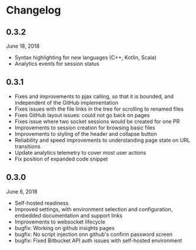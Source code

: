 # Changelog

## 0.3.2

June 18, 2018

- Syntax highlighting for new languages (C++, Kotlin, Scala)
- Analytics events for session status

## 0.3.1

- Fixes and improvements to pjax calling, so that it is bounded, and independent of the GitHub implementation
- Fixes issues with the file links in the tree for scrolling to renamed files
- Fixes GitHub layout issues: could not go back on pages
- Fixes issue where two socket sessions would be created for one PR
- Improvements to session creation for browsing basic files
- Improvements to styling of the header and collapse button
- Reliability and speed improvements to understanding page state on URL transitions
- Update analytics telemetry to cover most user actions
- Fix position of expanded code snippet

## 0.3.0

June 6, 2018

- Self-hosted readiness
- Improved settings, with environment selection and configuration, embedded documentation and support links
- Improvements to websocket lifecycle
- bugfix: Working on github insights pages
- bugfix: No script injection onn github's confirm password screen
- bugfix: Fixed Bitbucket API auth issues with self-hosted environment
